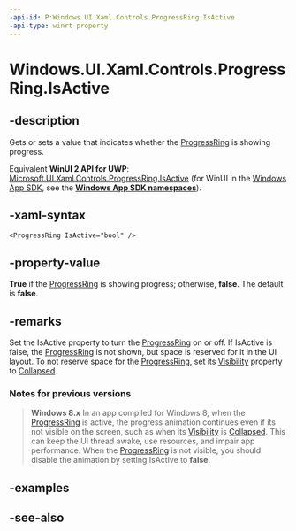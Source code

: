 ```yaml
---
-api-id: P:Windows.UI.Xaml.Controls.ProgressRing.IsActive
-api-type: winrt property
---
```


<!-- Property syntax
public bool IsActive { get;  set; }
-->

# Windows.UI.Xaml.Controls.ProgressRing.IsActive

## -description
Gets or sets a value that indicates whether the [ProgressRing](progressring.md) is showing progress.

Equivalent **WinUI 2 API for UWP**: [Microsoft.UI.Xaml.Controls.ProgressRing.IsActive](/windows/winui/api/microsoft.ui.xaml.controls.progressring.isactive) (for WinUI in the [Windows App SDK](/windows/apps/windows-app-sdk/), see the **[Windows App SDK namespaces](/windows/windows-app-sdk/api/winrt/)**).

## -xaml-syntax
```xaml
<ProgressRing IsActive="bool" />
```


## -property-value
**True** if the [ProgressRing](progressring.md) is showing progress; otherwise, **false**. The default is **false**.

## -remarks
Set the IsActive property to turn the [ProgressRing](progressring.md) on or off. If IsActive is false, the [ProgressRing](progressring.md) is not shown, but space is reserved for it in the UI layout. To not reserve space for the [ProgressRing](progressring.md), set its [Visibility](../windows.ui.xaml/uielement_visibility.md) property to [Collapsed](../windows.ui.xaml/visibility.md).

### Notes for previous versions

> **Windows 8.x**
> In an app compiled for Windows 8, when the [ProgressRing](progressring.md) is active, the progress animation continues even if its not visible on the screen, such as when its [Visibility](../windows.ui.xaml/uielement_visibility.md) is [Collapsed](../windows.ui.xaml/visibility.md). This can keep the UI thread awake, use resources, and impair app performance. When the [ProgressRing](progressring.md) is not visible, you should disable the animation by setting IsActive to **false**.

## -examples

## -see-also
